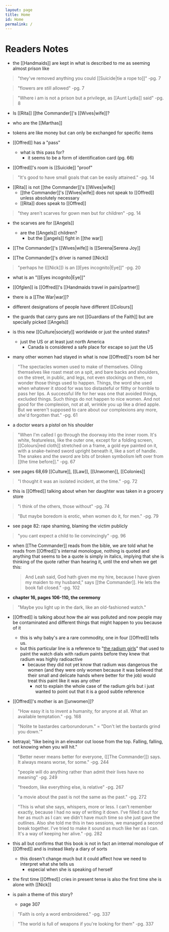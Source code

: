 ```yaml
---
layout: page
title: Home
id: Home
permalink: /
---
```

# Readers Notes
- the [[Handmaids]] are kept in what is described to me as seeming almost prison like

>"they've removed anything you could [[Suicide|tie a rope to]]"
> -pg. 7

> "flowers are still allowed"
> -pg. 7

> "Where i am is not a prison but a privilege, as [[Aunt Lydia]] said"
> -pg. 8

- Is [[Rita]] [[the Commander]]'s [[Wives|wife]]?

- who are the [[Marthas]]

- tokens are like money but can only be exchanged for specific items

- [[Offred]] has a "pass"
	- what is this pass for?
		- it seems to be a form of identification card (pg. 66)

- [[Offred]]'s room is [[Suicide]] "proof"

>"It's good to have small goals that can be easily attained."
> -pg. 14

- [[Rita]] is not [[the Commander]]'s [[Wives|wife]]
	- [[the Commander]]'s [[Wives|wife]] does not speak to [[Offred]] unless absolutely necessary
	- [[Rita]] does speak to [[Offred]]

> "they aren't scarves for gown men but for children"
> -pg. 14

- the scarves are for [[Angels]]
	- are the [[Angels]] children?
		- but the [[angels]] fight in [[the war]]
- [[The Commander]]'s [[Wives|wife]] is [[Serena|Serena Joy]]

- [[The Commander]]'s driver is named [[Nick]]

> "perhaps he ([[Nick]]) is an [[Eyes incognito|Eye]]"
> -pg. 20
- what is an "[[Eyes incognito|Eye]]"

- [[Ofglen]] is [[Offred]]'s [[Handmaids travel in pairs|partner]]

- there is a [[The War|war]]?

- different designations of people have different [[Colours]]

- the guards that carry guns are not [[Guardians of the Faith]] but are specially picked [[Angels]]

- is this new [[Culture|society]] worldwide or just the united states?
	- just the US or at least just north America
		- Canada is considered a safe place for escape so just the US

- many other women had stayed in what is now [[Offred]]'s room b4 her

>"The spectacles women used to make of themselves. Oiling themselves like roast meat on a spit, and bare backs and shoulders, on the street, in public, and legs, not even stockings on them, no wonder those things used to happen. Things, the word she used when whatever it stood for was too distasteful or filthy or horrible to pass her lips. A successful life for her was one that avoided things, excluded things. Such things do not happen to nice women. And not good for the complexion, not at all, wrinkle you up like a dried apple. But we weren't supposed to care about our complexions any more, she'd forgotten that."
> -pg. 61

- a doctor wears a pistol on his shoulder

>"When I'm called I go through the doorway into the inner room. It's white, featureless, like the outer one, except for a folding screen, [[Colours|red cloth]] stretched on a frame, a gold eye painted on it, with a snake-twined sword upright beneath it, like a sort of handle. The snakes and the sword are bits of broken symbolism left over from [[the time before]]."
> -pg. 67

- see pages 68,69 [[Culture]], [[Law]], [[Unwomen]], [[Colonies]]

>"I thought it was an isolated incident, at the time."
> -pg. 72
- this is [[Offred]] talking about when her daughter was taken in a grocery store

>"i think of the others, those without"
> -pg. 74

>"But maybe boredom is erotic, when women do it, for men."
> -pg. 79

- see page 82: rape shaming, blaming the victim publicly

>"you cant expect a child to lie convincingly"
> -pg. 96

- when [[The Commander]] reads from the bible, we are told what he reads from [[Offred]]'s internal monologue, nothing is quoted and anything that seems to be a quote is simply in italics, implying that she is thinking of the quote rather than hearing it, until the end when we get this:
	>And Leah said, God hath given me my hire, because I have given my maiden to my husband," says [[the Commander]]. He lets the book fall closed."
	> -pg. 102

- **chapter 16, pages 106-110, the ceremony**

>"Maybe you light up in the dark, like an old-fashioned watch."

- [[Offred]] is talking about how the air was polluted and now people may be contaminated and different things that might happen to you because of it
	- this is why baby's are a rare commodity, one in four [[Offred]] tells us.
	- but this particular line is a reference to "[the radium girls](https://en.wikipedia.org/wiki/Radium_Girls)" that used to paint the watch dials with radium paints before they knew that radium was highly radioactive
		- because they did not yet know that radium was dangerous  the women (and they were only women because it was believed that their small and delicate hands where better for the job) would treat this paint like it was any other
			- not to explain the whole case of the radium girls but i just wanted to point out that it is a good subtle reference

- [[Offred]]'s mother is an [[unwomen]]?

>"How easy it is to invent a humanity, for anyone at all. What an available temptation."
> -pg. 168

>"Nolite te bastardes carborundorum." = "Don't let the bastards grind you down.'"

- betrayal; "like being in an elevator cut loose from the top. Falling, falling, not knowing when you will hit."

>"Better never means better for everyone, ([[The Commander]]) says. It always means worse, for some."
> -pg. 244

>"people will do anything rather than admit their lives have no meaning"
> -pg. 249

>"freedom, like everything else, is relative"
> -pg. 267

>"a movie about the past is not the same as the past."
> -pg. 272

>"This is what she says, whispers, more or less. I can't remember exactly, because I had no way of writing it down. I've filled it out for her as much as I can: we didn't have much time so she just gave the outlines. Also she told me this in two sessions, we managed a second break together. I've tried to make it sound as much like her as I can. It's a way of keeping her alive."
> -pg. 282

- this all but confirms that this book is not in fact an internal monologue of [[Offred]] and is instead likely a diary of sorts
	- this dosen't change much but it could affect how we need to interpret what she tells us
		- especial when she is speaking of herself

- the first time [[Offred]] cries in present tense is also the first time she is alone with [[Nick]]

- is pain a theme of this story?
	- page 307

>"Faith is only a word embroidered."
> -pg. 337

>"The world is full of weapons if you're looking for them"
> -pg. 337